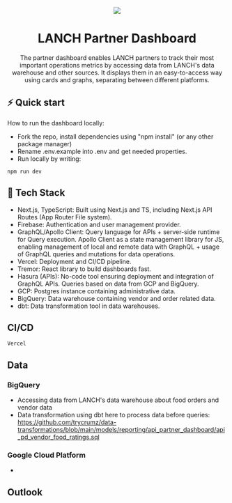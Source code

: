 <div align="center">

<a href="https://partner.lanch.com/login"><img src="../partner-dashboard/public/logo.svg"></a>

# LANCH Partner Dashboard

The partner dashboard enables LANCH partners to track their most important operations metrics by accessing data from LANCH's data warehouse and other sources. It displays them in an easy-to-access way using cards and graphs, separating between different platforms.

</div>

## ⚡️ Quick start

How to run the dashboard locally:

- Fork the repo, install dependencies using "npm install" (or any other package manager)
- Rename .env.example into .env and get needed properties.
- Run locally by writing:

```console
npm run dev
```

## 🚀 Tech Stack

- Next.js, TypeScript: Built using Next.js and TS, including Next.js API Routes (App Router File system).
- Firebase: Authentication and user management provider.
- GraphQL/Apollo Client: Query language for APIs + server-side runtime for Query execution. Apollo Client as a state management library for JS, enabling management of local and remote data with GraphQL + usage of GraphQL queries and mutations for data operations.
- Vercel: Deployment and CI/CD pipeline.
- Tremor: React library to build dashboards fast.
- Hasura (APIs): No-code tool ensuring deployment and integration of GraphQL APIs. Queries based on data from GCP and BigQuery.
- GCP: Postgres instance containing administrative data.
- BigQuery: Data warehouse containing vendor and order related data.
- dbt: Data transformation tool in data warehouses.

## CI/CD

```console
Vercel
```

## Data

### BigQuery

- Accessing data from LANCH's data warehouse about food orders and vendor data
- Data transformation using dbt here to process data before queries:
  https://github.com/trycrumz/data-transformations/blob/main/models/reporting/api_partner_dashboard/api_pd_vendor_food_ratings.sql

### Google Cloud Platform

-

## Outlook
